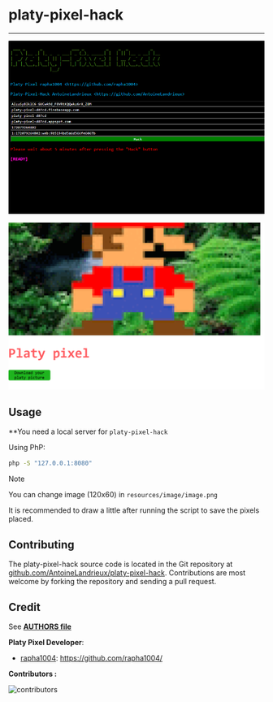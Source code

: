 
# platy-pixel-hack

---

![view](resources/github/view.png)

![image](resources/github/image.png)

## Usage

**You need a local server for `platy-pixel-hack`

Using PhP:

```sh
php -S "127.0.0.1:8080"
```

> [!NOTE]
>
> You can change image (120x60) in `resources/image/image.png`
>
> It is recommended to draw a little after running the script to save the pixels placed.
>

## Contributing

The platy-pixel-hack source code is located in the Git repository at [github.com/AntoineLandrieux/platy-pixel-hack](https://github.com/AntoineLandrieux/platy-pixel-hack/).
Contributions are most welcome by forking the repository and sending a pull request.

## Credit

See **[AUTHORS file](AUTHORS)**

**Platy Pixel Developer**:

- [rapha1004](https://github.com/rapha1004): <https://github.com/rapha1004/>

**Contributors :**

![contributors](https://contrib.rocks/image?repo=AntoineLandrieux/platy-pixel-hack)
